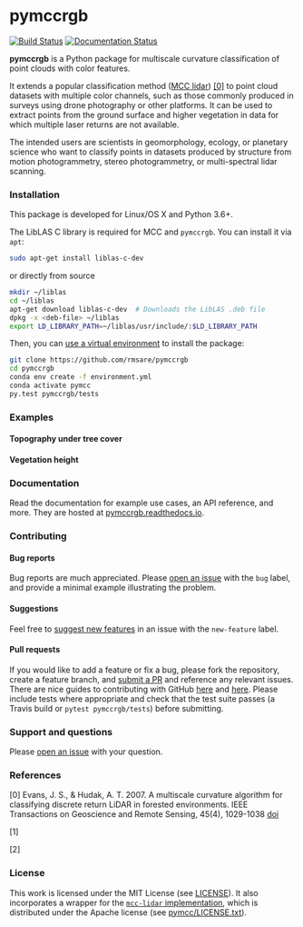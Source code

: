 # pymccrgb

[![Build Status](https://travis-ci.com/rmsare/pymccrgb.svg?branch=master)](https://travis-ci.com/rmsare/pymccrgb)
[![Documentation Status](https://readthedocs.org/projects/pymccrgb/badge/?version=latest)](https://pymccrgb.readthedocs.io/en/latest/?badge=latest)

**pymccrgb** is a Python package for multiscale curvature classification of
point clouds with color features. 

It extends a popular classification method
([MCC lidar](https://sourceforge.net/p/mcclidar/wiki/Home/)) [[0]](#references) to point cloud datasets with multiple color channels, such as those
commonly produced in surveys using drone photography or other platforms. It can be used to extract points from the
ground surface and higher vegetation in data for which multiple laser
returns are not available.

The intended users are scientists in geomorphology, ecology, or planetary science
who want to classify points in datasets produced by structure from motion photogrammetry,
stereo photogrammetry, or multi-spectral lidar scanning.

### Installation

This package is developed for Linux/OS X and Python 3.6+.

The LibLAS C library is required for MCC and `pymccrgb`. You can install it via `apt`:

```bash
sudo apt-get install liblas-c-dev
```

or directly from source

```bash
mkdir ~/liblas
cd ~/liblas
apt-get download liblas-c-dev  # Downloads the LibLAS .deb file
dpkg -x <deb-file> ~/liblas
export LD_LIBRARY_PATH=~/liblas/usr/include/:$LD_LIBRARY_PATH
```

Then, you can [use a virtual environment](https://docs.conda.io/projects/conda/en/latest/user-guide/tasks/manage-environments.html) to install the package:

```bash
git clone https://github.com/rmsare/pymccrgb
cd pymccrgb
conda env create -f environment.yml
conda activate pymcc
py.test pymccrgb/tests
```

### Examples

#### Topography under tree cover



#### Vegetation height



### Documentation

Read the documentation for example use cases, an API reference, and more. They
are hosted at [pymccrgb.readthedocs.io](https://pymccrgb.readthedocs.io).

### Contributing

#### Bug reports

Bug reports are much appreciated. Please [open an issue](https://github.com/rmsare/pymccrgb/issues/new) with the `bug` label,
and provide a minimal example illustrating the problem.

#### Suggestions

Feel free to [suggest new features](https://github.com/rmsare/pymccrgb/issues/new) in an issue with the `new-feature` label.

#### Pull requests

If you would like to add a feature or fix a bug, please fork the repository, create a feature branch, and [submit a PR](https://github.com/rmsare/pymccrgb/compare) and reference any relevant issues. There are nice guides to contributing with GitHub [here](https://akrabat.com/the-beginners-guide-to-contributing-to-a-github-project/) and [here](https://yourfirstpr.github.io/). Please include tests where appropriate and check that the test suite passes (a Travis build or `pytest pymccrgb/tests`) before submitting.

### Support and questions

Please [open an issue](https://github.com/rmsare/pymccrgb/issues/new) with your question.

### References

[0] Evans, J. S., & Hudak, A. T. 2007. A multiscale curvature algorithm for classifying discrete return LiDAR in forested environments. IEEE Transactions on Geoscience and Remote Sensing, 45(4), 1029-1038 [doi](https://doi.org/10.1109/TGRS.2006.890412) 

[1] 

[2] 

### License

This work is licensed under the MIT License (see [LICENSE](LICENSE)). It also
incorporates a wrapper for the [`mcc-lidar` implementation](https://sourceforge.net/p/mcclidar),
which is distributed under the Apache license (see [pymcc/LICENSE.txt](pymcc/LICENSE.txt)).
